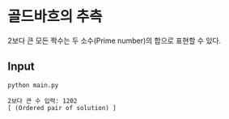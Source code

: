 # 골드바흐의 추측

2보다 큰 모든 짝수는 두 소수(Prime number)의 합으로 표현할 수 있다.

## Input

```
python main.py

2보다 큰 수 입력: 1202
[ (Ordered pair of solution) ]
```